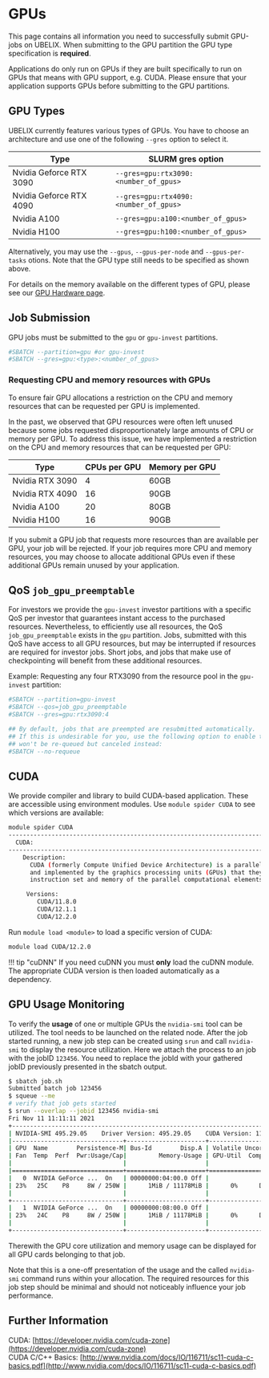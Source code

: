 # GPUs

This page contains all information you need to successfully submit GPU-jobs on
UBELIX. When submitting to the GPU partition the GPU type specification is **required**.

Applications do only run on GPUs if they are built specifically to run on GPUs
that means with GPU support, e.g. CUDA. Please ensure that your application
supports GPUs before submitting to the GPU partitions.


## GPU Types

UBELIX currently features various types of GPUs. You have to choose an
architecture and use one of the following `--gres` option to select it.

| Type | SLURM gres option |
| ---- | ----------------- |
| Nvidia Geforce RTX 3090 | `--gres=gpu:rtx3090:<number_of_gpus>` |
| Nvidia Geforce RTX 4090 | `--gres=gpu:rtx4090:<number_of_gpus>` |
| Nvidia A100 | `--gres=gpu:a100:<number_of_gpus>` |
| Nvidia H100 | `--gres=gpu:h100:<number_of_gpus>` |

Alternatively, you may use the `--gpus`, `--gpus-per-node` and
`--gpus-per-tasks` otions. Note that the GPU type still needs to be specified
as shown above.

For details on the memory available on the different types of GPU, please see
our [GPU Hardware page](../../hardware/gpu.md).

## Job Submission

GPU jobs must be submitted to the `gpu` or `gpu-invest` partitions.

```Bash
#SBATCH --partition=gpu #or gpu-invest
#SBATCH --gres=gpu:<type>:<number_of_gpus>
```

### Requesting CPU and memory resources with GPUs

To ensure fair GPU allocations a restriction on the CPU and memory resources that can be requested per GPU is implemented.

In the past, we observed that GPU resources were often left unused because some jobs requested disproportionately large amounts of CPU or memory per GPU. To address this issue, we have implemented a restriction on the CPU and memory resources that can be requested per GPU:

| Type | CPUs per GPU | Memory per GPU |
| ---- | -------------| -------------- |
| Nvidia RTX 3090 | 4 | 60GB |
| Nvidia RTX 4090 | 16 | 90GB |
| Nvidia A100 | 20 | 80GB |
| Nvidia H100 | 16 | 90GB |

If you submit a GPU job that requests more resources than are available per GPU, your job will be rejected. If your job requires more CPU and memory resources, you may choose to allocate additional GPUs even if these additional GPUs remain unused by your application.

## QoS `job_gpu_preemptable`

For investors we provide the `gpu-invest` investor partitions with a specific
QoS per investor that guarantees instant access to the purchased resources.
Nevertheless, to efficiently use all resources, the QoS `job_gpu_preemptable` exists
in the `gpu` partition. Jobs, submitted with this QoS have access to all GPU
resources, but  may be interrupted if resources are required for investor jobs.
Short jobs, and jobs that make use of checkpointing will benefit from these
additional resources.

Example: Requesting any four RTX3090 from the resource pool in the `gpu-invest`
partition:
```Bash
#SBATCH --partition=gpu-invest
#SBATCH --qos=job_gpu_preemptable
#SBATCH --gres=gpu:rtx3090:4

## By default, jobs that are preempted are resubmitted automatically.
## If this is undesirable for you, use the following option to enable that the job, if preempted,
## won't be re-queued but canceled instead:
#SBATCH --no-requeue
```

## CUDA

We provide compiler and library to build CUDA-based application. These are
accessible using environment modules. Use `module spider CUDA` to see which versions
are available:

```Bash
module spider CUDA
------------------------------------------------------------------------------------------------------------------------------------
  CUDA:
------------------------------------------------------------------------------------------------------------------------------------
    Description:
      CUDA (formerly Compute Unified Device Architecture) is a parallel computing platform and programming model created by NVIDIA
      and implemented by the graphics processing units (GPUs) that they produce. CUDA gives developers access to the virtual
      instruction set and memory of the parallel computational elements in CUDA GPUs.

     Versions:
        CUDA/11.8.0
        CUDA/12.1.1
        CUDA/12.2.0
```

Run `module load <module>` to load a specific version of CUDA:

```Bash
module load CUDA/12.2.0
```

!!! tip "cuDNN"
    If you need cuDNN you must **only** load the cuDNN module. The appropriate
    CUDA version is then loaded automatically as a dependency.

## GPU Usage Monitoring

To verify the **usage** of one or multiple GPUs the `nvidia-smi` tool can be
utilized. The tool needs to be launched on the related node. After the job
started running, a new job step can be created using `srun` and call
`nvidia-smi` to display the resource utilization. Here we attach the process to
an job with the jobID `123456`. You need to replace the jobId with your gathered
jobID previously presented in the sbatch output.

```Bash
$ sbatch job.sh
Submitted batch job 123456
$ squeue --me
# verify that job gets started
$ srun --overlap --jobid 123456 nvidia-smi
Fri Nov 11 11:11:11 2021
+-----------------------------------------------------------------------------+
| NVIDIA-SMI 495.29.05    Driver Version: 495.29.05    CUDA Version: 11.5     |
|-------------------------------+----------------------+----------------------+
| GPU  Name        Persistence-M| Bus-Id        Disp.A | Volatile Uncorr. ECC |
| Fan  Temp  Perf  Pwr:Usage/Cap|         Memory-Usage | GPU-Util  Compute M. |
|                               |                      |               MIG M. |
|===============================+======================+======================|
|   0  NVIDIA GeForce ...  On   | 00000000:04:00.0 Off |                  N/A |
| 23%   25C    P8     8W / 250W |      1MiB / 11178MiB |      0%      Default |
|                               |                      |                  N/A |
+-------------------------------+----------------------+----------------------+
|   1  NVIDIA GeForce ...  On   | 00000000:08:00.0 Off |                  N/A |
| 23%   24C    P8     8W / 250W |      1MiB / 11178MiB |      0%      Default |
|                               |                      |                  N/A |
+-------------------------------+----------------------+----------------------+
```

Therewith the GPU core utilization and memory usage can be displayed for all GPU
cards belonging to that job.

Note that this is a one-off presentation of the usage and the called
`nvidia-smi` command runs within your allocation. The required resources for
this job step should be minimal and should not noticeably influence your job
performance.

## Further Information

CUDA: [https://developer.nvidia.com/cuda-zone](https://developer.nvidia.com/cuda-zone)  
CUDA C/C++ Basics: [http://www.nvidia.com/docs/IO/116711/sc11-cuda-c-basics.pdf](http://www.nvidia.com/docs/IO/116711/sc11-cuda-c-basics.pdf)  
